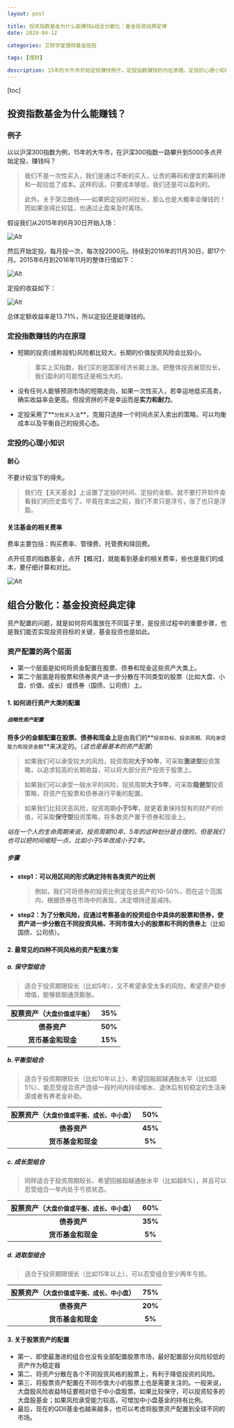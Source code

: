 ```yaml
---
layout: post

title: 投资指数基金为什么能赚钱&组合分散化：基金投资经典定律
date: 2020-04-12

categories: 艾财学堂理财基金班班

tags: [理财]

description: 15年的大牛市开始定投赚钱例子。定投指数赚钱的内在原理。定投的心理小知识。战略性资产配置。最常见的四种不同风格的资产配置方案。保守 平衡 成长 进取。
---
```


[toc]


## 投资指数基金为什么能赚钱？

### 例子

以以沪深300指数为例，15年的大牛市，在沪深300指数一路攀升到5000多点开始定投，赚钱吗？

>我们不是一次性买入，我们是通过不断的买入，让贵的筹码和便宜的筹码掺和一起拉低了成本。这样的话，只要成本够低，我们还是可以盈利的。
>
>此外，关于哭泣曲线——如果把定投时间拉长，那么也是大概率会赚钱的！ 而如果涨得比较猛，也通过止盈来及时离场。

假设我们从2015年的6月30日开始入场：

![Alt](https://user-images.githubusercontent.com/35519242/79063960-9ce09c00-7cd7-11ea-9ced-222ea8070318.png)

然后开始定投。每月投一次，每次投2000元。持续到2016年的11月30日，即17个月。2015年6月到2016年11月的整体行情如下：

![Alt](https://user-images.githubusercontent.com/35519242/79064019-f21cad80-7cd7-11ea-8e38-e6f92e2a5cf9.png)

定投的收益如下：

![Alt](https://user-images.githubusercontent.com/35519242/79064036-09f43180-7cd8-11ea-92b7-b970782e5329.png)

总体定额收益率是13.71%，所以定投还是能赚钱的。

### 定投指数赚钱的内在原理

- 短期的投资(或称投机)风险都比较大，长期的价值投资风险会比较小。

  > 事实上买指数，我们买的是国家经济长期上涨。把整体投资展现拉长，我们盈利的可能性还是相当大的。

- 没有任何人能够预测市场的短期走向，如果一次性买入，若幸运地低买高卖，确实收益率会更高。但投资拼的不是幸运而是**实力和耐力**。

- 定投采用了**`分批买入法`**，克服只选择一个时间点买入卖出的策略，可以均衡成本以及平衡自己的投资心态。

### 定投的心理小知识

#### 耐心

不要计较当下的得失。

> 我们在【天天基金】上设置了定投的时间、定投的金额。就不要打开软件查看我们的历史盈亏了。毕竟在卖出之前，我们不卖只是浮亏，涨了也只是浮盈。

#### 关注基金的相关费率

费率主要包括：购买费率、管理费、托管费和赎回费。

点开任意的指数基金，点开【概况】，就能看到基金的相关费率，些也是我们的成本，要仔细计算和对比。

![Alt](https://user-images.githubusercontent.com/35519242/79064192-686ddf80-7cd9-11ea-8cea-cd33ff4d49d2.png)

## 组合分散化：基金投资经典定律

资产配置的问题，就是如何将鸡蛋放在不同篮子里，是投资过程中的重要步骤，也是我们能否实现投资目标的关键，基金投资也是如此。

### 资产配置的两个层面

- 第一个层面是如何将资金配置在股票、债券和现金这些资产大类上。
- 第二个层面是将股票和债券资产进一步分散在不同类型的股票（比如大盘、小盘、价值、成长）或债券（国债、公司债）上。

#### 1. 如何进行资产大类的配置

##### **`战略性资产配置`**

**将多少的金额配置在股票、债券和现金上**是由我们的**`投资目标、投资周期、风险承受能力和投资金额`**来决定的。（*这也是最基本的资产配置*）

>如果我们可以承受较大的风险，投资周期**大于10年**，可采取**激进型**投资策略，以追求较高的长期收益，可以将大部分资产投资于股票上。

> 如果我们可以承受一般水平的风险，投资周期**大于5年**，可采取**稳健型**投资策略，将资产在股票和债券进行平衡的配置。

> 如果我们比较厌恶风险，投资周期**小于5年**，就更着重保持现有的财产的价值，可采取**保守型**投资策略，将多数资产置于债券和现金上。

​	*站在一个人的生命周期来说，投资周期10年、5年的这种划分是合理的，但是我们也可以把时间缩短一点，比如小于5年改成小于2年。*

##### 步骤

- **step1：可以用区间的形式确定持有各类资产的比例**

  > 例如，我们可将债券的投资比例定在总资产的10-50%，而在这个范围内，根据债券在市场中的表现，决定增持还是减持。

- **step2：为了分散风险，应通过考察基金的投资组合中具体的股票和债券，使资产进一步分散在不同投资风格、不同市值大小的股票和不同的债券上**（比如国债、公司债）。

#### 2. 最常见的四种不同风格的资产配置方案

##### a. 保守型组合

> 适合于投资期限较长（比如5年），又不希望承受太多的风险，希望资产稳步增值，能够抵御通货膨胀。

| **股票资产（**`大盘价值或平衡`**）** | **35%** |
| :----------------------------------: | :-----: |
|             **债券资产**             | **50%** |
|          **货币基金和现金**          | **15%** |

##### b.平衡型组合

>适合于投资期限较长（比如10年以上）、希望回报超越通胀水平（比如超5%）、能忍受组合资产连续一段时间内持续缩水、退休后有较稳定的生活来源或者有养老金补助。

| **股票资产（**`大盘价值或平衡、成长、中小盘`**）** | **50%** |
| :------------------------------------------------: | :-----: |
|                    **债券资产**                    | **45%** |
|                 **货币基金和现金**                 | **5%**  |

##### c. 成长型组合

>同样适合于投资周期较长、希望回报超越通胀水平（比如超8%），并且可以忍受组合一年内处于亏损状态。

| **股票资产（**`大盘价值或平衡、成长、中小盘`**）** | **60%** |
| :------------------------------------------------: | :-----: |
|                    **债券资产**                    | **35%** |
|                 **货币基金和现金**                 | **5%**  |

##### d. 进取型组合

>适合于投资期限很长（比如15年以上），可以忍受组合至少两年亏损。

| **股票资产（**`大盘价值或平衡、成长、中小盘`**）** | **75%** |
| :------------------------------------------------: | :-----: |
|                    **债券资产**                    | **20%** |
|                 **货币基金和现金**                 | **5%**  |

#### 3. 关于股票资产的配置

- 第一、即使最激进的组合也没有全部配置股票市场，最好配置部分风险较低的资产作为稳定器
- 第二、将资产分散在各个不同投资风格的股票上，有利于降低投资的风险。
- 第三、将股票资产配置在不同市值大小的股票上也是需要关注的。一般来说，大盘股风险收益特征要相对低于中小盘股票。如果比较保守，可以投资较多的大盘股基金；如果风险承受能力较高，可增加中小盘基金的持有比例。
- 最后，现在的QDII基金也越来越多，也可以考虑将股票资产配置到全球不同的市场。